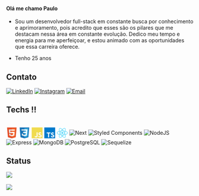 #### Olá me chamo Paulo
* Sou um desenvolvedor full-stack em constante busca por conhecimento e aprimoramento, pois acredito que esses são os pilares que me destacam nessa área em constante evolução. Dedico meu tempo e energia para me aperfeiçoar, e estou animado com as oportunidades que essa carreira oferece.


* Tenho 25 anos



## Contato

[![LinkedIn](https://img.shields.io/badge/LinkedIn-0077B5?style=for-the-badge&logo=linkedin&logoColor=white)](https://www.linkedin.com/in/paulo-tavaresx)
[![Instagram](https://img.shields.io/badge/Instagram-E4405F?style=for-the-badge&logo=instagram&logoColor=white)](https://www.instagram.com/paulootaavares/)
[![Email](	https://img.shields.io/badge/Gmail-D14836?style=for-the-badge&logo=gmail&logoColor=white)](mailto:paulotavares2921@gmail.com)


## Techs  !!
<br>
<div style="display: inline_block">
  <img align="center" alt="HTML" height="30" src="https://raw.githubusercontent.com/devicons/devicon/master/icons/html5/html5-original.svg">
  <img align="center" alt="CSS" height="30" src="https://raw.githubusercontent.com/devicons/devicon/master/icons/css3/css3-original.svg">
  <img align="center" alt="JavaScript" height="30" src="https://raw.githubusercontent.com/devicons/devicon/master/icons/javascript/javascript-plain.svg">
  <img align="center" alt="TypeScript" height="30" src="https://raw.githubusercontent.com/devicons/devicon/master/icons/typescript/typescript-plain.svg">
  <img align="center" alt="React" height="30" src="https://raw.githubusercontent.com/devicons/devicon/master/icons/react/react-original.svg">
   <img align="center" alt="Next" height="30" src="https://cdn.jsdelivr.net/gh/devicons/devicon/icons/nextjs/nextjs-original.svg" />
  <img align="center" alt="Styled Components" height="30" src="https://camo.githubusercontent.com/551eeff9c115dabbd30f87e84ab7f006481c385c0fdaafb14ed0a8256210b0bb/68747470733a2f2f6d69726f2e6d656469756d2e636f6d2f6d61782f3331382f312a376a52443551686741527563464b7652484678704f672e706e67" />
   <img align="center" alt="NodeJS" height="30" src="https://cdn.jsdelivr.net/gh/devicons/devicon/icons/nodejs/nodejs-original.svg" />
   <img align="center" alt="Express" height="30" src="https://cdn.jsdelivr.net/gh/devicons/devicon/icons/express/express-original.svg" />
   <img align="center" alt="MongoDB" height="30" src="https://cdn.jsdelivr.net/gh/devicons/devicon/icons/mongodb/mongodb-original.svg" />
   <img align="center" alt="PostgreSQL" height="30" src="https://cdn.jsdelivr.net/gh/devicons/devicon/icons/postgresql/postgresql-original.svg" />
   <img align="center" alt="Sequelize" height="30" src="https://cdn.jsdelivr.net/gh/devicons/devicon/icons/sequelize/sequelize-original.svg" />
 
</div>

## Status
<div  style="display: flex;">   
    <img src="https://wakatime.com/badge/user/9d847695-5a62-480f-92e6-857a09c8ca1a.svg"/>
</div>
    <br/>
<div style="display: flex;justify-content: space-between;">
    <img   src="https://github-readme-stats.vercel.app/api/wakatime/?username=paulotavaresx&layout=compact&theme=prussian&custom_title=Most%20Used%20Languages&langs_count=8"/>

</div>
    
   
    
    

    

